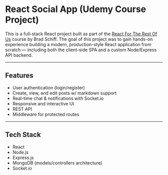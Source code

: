 # React Social App (Udemy Course Project)

This is a full-stack React project built as part of the [React For The Rest Of Us](https://www.udemy.com/course/react-for-the-rest-of-us) course by Brad Schiff. The goal of this project was to gain hands-on experience building a modern, production-style React application from scratch — including both the client-side SPA and a custom Node/Express API backend.

---

## Features

- User authentication (login/register)
- Create, view, and edit posts w/ markdown support
- Real-time chat & notifications with Socket.io
- Responsive and interactive UI
- REST API
- Middleware for protected routes

---

## Tech Stack

- React 
- Node.js
- Express.js
- MongoDB (models/controllers architecture)
- Socket.io

